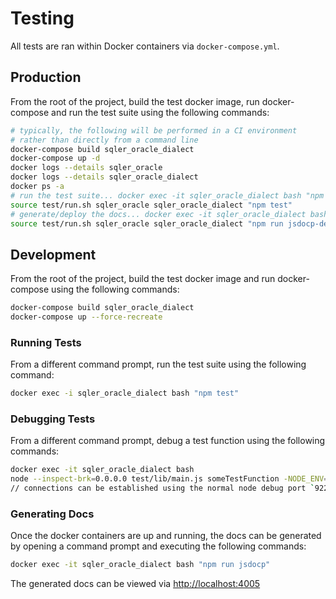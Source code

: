 # Testing
All tests are ran within Docker containers via `docker-compose.yml`.

## Production
From the root of the project, build the test docker image, run docker-compose and run the test suite using the following commands:
```sh
# typically, the following will be performed in a CI environment
# rather than directly from a command line
docker-compose build sqler_oracle_dialect
docker-compose up -d
docker logs --details sqler_oracle
docker logs --details sqler_oracle_dialect
docker ps -a
# run the test suite... docker exec -it sqler_oracle_dialect bash "npm test"
source test/run.sh sqler_oracle sqler_oracle_dialect "npm test"
# generate/deploy the docs... docker exec -it sqler_oracle_dialect bash "npm run jsdoc-deploy"
source test/run.sh sqler_oracle sqler_oracle_dialect "npm run jsdocp-deploy"
```

## Development
From the root of the project, build the test docker image and run docker-compose using the following commands:
```sh
docker-compose build sqler_oracle_dialect
docker-compose up --force-recreate
```

### Running Tests
From a different command prompt, run the test suite using the following command:
```sh
docker exec -i sqler_oracle_dialect bash "npm test"
```

### Debugging Tests
From a different command prompt, debug a test function using the following commands:
```sh
docker exec -it sqler_oracle_dialect bash
node --inspect-brk=0.0.0.0 test/lib/main.js someTestFunction -NODE_ENV=test
// connections can be established using the normal node debug port `9229`
```

### Generating Docs
Once the docker containers are up and running, the docs can be generated by opening a command prompt and executing the following commands:
```sh
docker exec -it sqler_oracle_dialect bash "npm run jsdocp"
```

The generated docs can be viewed via [http://localhost:4005](http://localhost:4005)